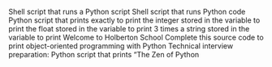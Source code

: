 Shell script that runs a Python script
Shell script that runs Python code
Python script that prints exactly
to print the integer stored in the variable
to print the float stored in the variable
to print 3 times a string stored in the variable
to print Welcome to Holberton School
Complete this source code
to print object-oriented programming with Python
Technical interview preparation:
Python script that prints “The Zen of Python
